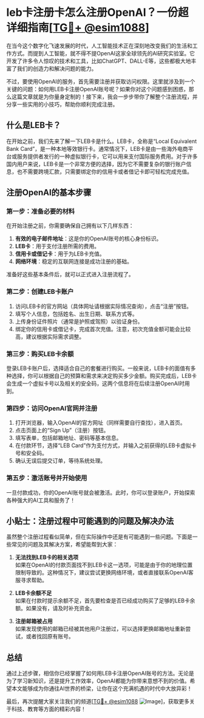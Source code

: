 # leb卡注册卡怎么注册OpenAI？一份超详细指南[[TG💪+ @esim1088](https://t.me/s/esim1088)]

在当今这个数字化飞速发展的时代，人工智能技术正在深刻地改变我们的生活和工作方式。而提到人工智能，就不得不提OpenAI这家全球领先的AI研究实验室。它开发了许多令人惊叹的技术和工具，比如ChatGPT、DALL-E等，这些都极大地丰富了我们的创造力和解决问题的能力。

不过，要使用OpenAI的服务，首先需要注册并获取访问权限。这里就涉及到一个关键的问题：如何用LEB卡注册OpenAI账号呢？如果你对这个问题感到困惑，那么这篇文章就是为你量身定制的！接下来，我会一步步带你了解整个注册流程，并分享一些实用的小技巧，帮助你顺利完成注册。

## 什么是LEB卡？

在开始之前，我们先来了解一下LEB卡是什么。LEB卡，全称是“Local Equivalent Bank Card”，是一种本地等效银行卡。通常情况下，LEB卡是由一些海外电商平台或服务提供者发行的一种虚拟银行卡，它可以用来支付国际服务费用。对于许多国内用户来说，LEB卡是一个非常方便的选择，因为它不需要复杂的银行账户信息，也不需要跨境汇款，只需要绑定你的信用卡或者借记卡即可轻松完成充值。

## 注册OpenAI的基本步骤

### 第一步：准备必要的材料

在开始注册之前，你需要确保自己拥有以下几样东西：

1. **有效的电子邮件地址**：这是你的OpenAI账号的核心身份标识。
2. **LEB卡**：用于支付注册所需的费用。
3. **信用卡或借记卡**：用于为LEB卡充值。
4. **网络环境**：稳定的互联网连接是成功注册的基础。

准备好这些基本条件后，就可以正式进入注册流程了。

### 第二步：创建LEB卡账户

1. 访问LEB卡的官方网站（具体网址请根据实际情况查询），点击“注册”按钮。
2. 填写个人信息，包括姓名、出生日期、联系方式等。
3. 上传身份证件照片（通常是护照或驾照）以验证身份。
4. 绑定你的信用卡或借记卡，完成首次充值。注意，初次充值金额可能会比较高，建议根据实际需求调整。

### 第三步：购买LEB卡余额

登录LEB卡账户后，选择适合自己的套餐进行购买。一般来说，LEB卡的面值有多种选择，你可以根据自己的预算和需求来决定购买多少金额。购买完成后，LEB卡会生成一个虚拟卡号以及相关的安全码，这两个信息将在后续注册OpenAI时用到。

### 第四步：访问OpenAI官网并注册

1. 打开浏览器，输入OpenAI的官方网址（同样需要自行查找），进入首页。
2. 点击页面上的“Sign Up”（注册）按钮。
3. 填写表单，包括邮箱地址、密码等基本信息。
4. 在付款环节，选择“LEB Card”作为支付方式，并输入之前获得的LEB卡虚拟卡号和安全码。
5. 确认无误后提交订单，等待系统处理。

### 第五步：激活账号并开始使用

一旦付款成功，你的OpenAI账号就会被激活。此时，你可以登录账户，开始探索各种强大的AI工具和服务了！

## 小贴士：注册过程中可能遇到的问题及解决办法

虽然整个注册过程看似简单，但在实际操作中还是有可能遇到一些问题。下面是一些常见的问题及其解决方案，希望能帮到大家：

1. **无法找到LEB卡的相关选项**  
   如果在OpenAI的付款页面找不到LEB卡这一选项，可能是由于你的地理位置限制导致的。这种情况下，建议尝试更换网络环境，或者直接联系OpenAI客服寻求帮助。

2. **LEB卡余额不足**  
   如果在付款时提示余额不足，首先要检查是否已经成功购买了足够的LEB卡余额。如果没有，请及时补充资金。

3. **注册邮箱被占用**  
   如果发现使用的邮箱已经被其他用户注册过，可以选择更换邮箱地址重新尝试，或者找回原有账号。

## 总结

通过上述步骤，相信你已经掌握了如何用LEB卡注册OpenAI账号的方法。无论是为了学习新知识，还是提升工作效率，OpenAI都能为你带来意想不到的价值。希望本文能够成为你通往AI世界的桥梁，让你在这个充满机遇的时代中大放异彩！

最后，再次提醒大家关注我们的频道[[TG💪+ @esim1088](https://t.me/s/esim1088) ![Image](https://i.postimg.cc/4NQfJmqS/Snipaste-2025-05-13-00-14-12.png)]，获取更多关于科技、教育等方面的精彩内容！